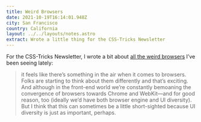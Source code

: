 ```yaml
---
title: Weird Browsers
date: 2021-10-19T16:14:01.948Z
city: San Francisco
country: California
layout: ../../layouts/notes.astro
extract: Wrote a little thing for the CSS-Tricks Newsletter
---
```

For the CSS-Tricks Newsletter, I wrote a bit about [all the weird browsers](https://css-tricks.com/newsletter/273-weird-browsers/) I’ve been seeing lately:

> it feels like there’s something in the air when it comes to browsers. Folks are starting to think about them differently and that’s exciting. And although in the front-end world we’re constantly bemoaning the convergence of browsers towards Chrome and WebKit—and for good reason, too (ideally we’d have both browser engine and UI diversity). But I think that this can sometimes be a little short-sighted because UI diversity is just as important, perhaps.